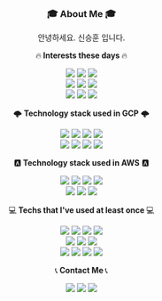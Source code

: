<h3 align="center">🎓 About Me 🎓</h3>
<p align="center">안녕하세요. 신승훈 입니다.
<p align="center">🔥<strong> Interests these days </strong>🔥</p>
<p align="center">
  <img src=https://img.shields.io/badge/Python-3766AB?style=flat-square&logo=Python&logoColor=white>
  <img src=https://img.shields.io/badge/Docker-2496ED?style=flat-square&logo=Docker&logoColor=white>
  <img src=https://img.shields.io/badge/Git-F05032?style=flat-square&logo=Git&logoColor=white>
  <br>
  <img src=https://img.shields.io/badge/Kubernetes-326CE5?style=flat-square&logo=Kubernetes&logoColor=white>
  <img src=https://img.shields.io/badge/Django-092E20?style=flat-square&logo=Django&logoColor=white>
  <img src=https://img.shields.io/badge/GitActions-2088FF?style=flat-square&logo=GithubActions&logoColor=white>
  <br>
  <img src=https://img.shields.io/badge/AWS-232F3E?style=flat-square&logo=Amazon AWS&logoColor=white>
  <img src=https://img.shields.io/badge/GCP-4285F4?style=flat-square&logo=GoogleCloud&logoColor=white>
  <img src=https://img.shields.io/badge/Terraform-7B42BC?style=flat-square&logo=Terraform&logoColor=white>
</p>

<p align="center">🌩<strong> Technology stack used in GCP</strong> 🌩</p>
<p align="center">
  <img src=https://img.shields.io/badge/PubSub-4285F4?style=flat-square&logoColor=white>
  <img src=https://img.shields.io/badge/CloudFunction-4285F4?style=flat-square&logoColor=white>
  <img src=https://img.shields.io/badge/CloudSQL-4285F4?style=flat-square&logoColor=white>
  <img src=https://img.shields.io/badge/BigQuery-4285F4?style=flat-square&logoColor=white>
  <br>
  <img src=https://img.shields.io/badge/GKE-4285F4?style=flat-square&logoColor=white>
  <img src=https://img.shields.io/badge/Dataflow-4285F4?style=flat-square&logoColor=white>
  <img src=https://img.shields.io/badge/Composer-4285F4?style=flat-square&logoColor=white>
  <img src=https://img.shields.io/badge/VertexAI-4285F4?style=flat-square&logoColor=white>
</p>

<p align="center">🅰️<strong> Technology stack used in AWS</strong> 🅰️</p>
<p align="center">
  <img src=https://img.shields.io/badge/ECS-FF9900?style=flat-square&logo=AmazonECS&logoColor=white>
  <img src=https://img.shields.io/badge/EC2-FF9900?style=flat-square&logo=AmazonEC2&logoColor=white>
  <img src=https://img.shields.io/badge/Lambda-FF9900?style=flat-square&logo=AWSLambda&logoColor=white>
  <img src=https://img.shields.io/badge/RDS-527FFF?style=flat-square&logo=AmazonRDS&logoColor=white>
  <br>
  <img src=https://img.shields.io/badge/S3-569A31?style=flat-square&logo=AmazonS3&logoColor=white>
  <img src=https://img.shields.io/badge/CloudWatch-FF4F8B?style=flat-square&logo=AmazonCloudWatch&logoColor=white>
  <img src=https://img.shields.io/badge/SQS-FF4F8B?style=flat-square&logo=AmazonSQS&logoColor=white>
</p>

<p align="center">💻<strong> Techs that I've used at least once </strong>💻</p> 
<p align="center">
  <img src=https://img.shields.io/badge/C++-00599C?style=flat-square&logo=C%2B%2B&logoColor=white>
  <img src=https://img.shields.io/badge/C-A8B9CC?style=flat-square&logo=C&logoColor=white>
  <img src=https://img.shields.io/badge/Swift-FA7343?style=flat-square&logo=Swift&logoColor=white>
  <img src=https://img.shields.io/badge/Airflow-017CEE?style=flat-square&logo=apacheairflow&logoColor=white>
  <br>
  <img src=https://img.shields.io/badge/MySQL-4479A1?style=flat-square&logo=MySQL&logoColor=white>
  <img src=https://img.shields.io/badge/pandas-150458?style=flat-square&logo=pandas&logoColor=white>
  <img src=https://img.shields.io/badge/Keras-D00000?style=flat-square&logo=Keras&logoColor=white>
  <br>
  <img src=https://img.shields.io/badge/Swift-F05138?style=flat-square&logo=Swift&logoColor=white>
  <img src=https://img.shields.io/badge/Opencv-5C3EE8?style=flat-square&logo=OpenCV&logoColor=white>
  <img src=https://img.shields.io/badge/Java-007396?style=flat-square&logo=Java&logoColor=white>
  <img src=https://img.shields.io/badge/TensorFlow-FF6F00?style=flat-square&logo=TensorFlow&logoColor=white>
</p>
<p align="center">📞<strong> Contact Me </strong>📞</p>
<p align="center">
  <a href="https://www.linkedin.com/in/seunghun-shin-8842a8186"><img src=https://img.shields.io/badge/LinkedIn-0A66C2?style=flat-square&logo=LinkedIn&logoColor=white></a>
  <a href="https://www.github.com/softho0n"><img src=https://img.shields.io/badge/github-181717?style=flat-square&logo=github&logoColor=white></a>
  <a href="mailto:18shshin@gmail.com"><img src=https://img.shields.io/badge/gmail-EA4335?style=flat-square&logo=gmail&logoColor=white></a>
</p>
